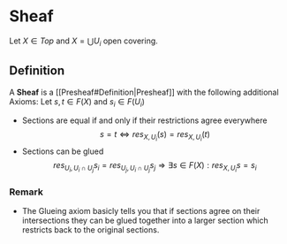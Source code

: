 # Sheaf
Let $X \in Top$ and $X = \bigcup U_i$ open covering.
## Definition
A **Sheaf** is a [[Presheaf#Definition|Presheaf]] with the following additional Axioms:
Let $s,t \in F(X)$ and $s_i \in F(U_i)$
- Sections are equal if and only if their restrictions agree everywhere
$$s = t \Longleftrightarrow res_{X,U_i}(s) = res_{X,U_i}(t) $$
- Sections can be glued
$$res_{U_i,U_i \cap U_j} s_i = res_{U_j,U_i \cap U_j} s_j \Longrightarrow \exists s\in F(X): res_{X,U_i}s=s_i$$

### Remark
- The Glueing axiom basicly tells you that if sections agree on their intersections they can be glued together into a larger section which restricts back to the original sections.
